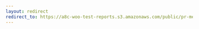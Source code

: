 ```yaml
---
layout: redirect
redirect_to: https://a8c-woo-test-reports.s3.amazonaws.com/public/pr-merge/42731/api/index.html
---
```

